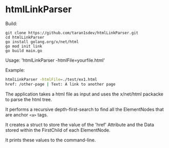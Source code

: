# htmlLinkParser

Build:
```
git clone https://github.com/taran1sdev/htmlLinkParser.git
cd htmlLinkParser
go install golang.org/x/net/html
go mod init link
go build main.go
```

Usage: 'htmlLinkParser -htmlFile=yourfile.html'

Example: 
```bash
htmlLinkParser -htmlFile=./test/ex1.html
href: /other-page | Text: A link to another page
```

The application takes a html file as input and uses the x/net/html packacke to parse the html tree.

It performs a recursive depth-first-search to find all the ElementNodes that are anchor `<a>` tags.

It creates a struct to store the value of the 'href' Attribute and the Data stored within the FirstChild of each ElementNode.

It prints these values to the command-line.
